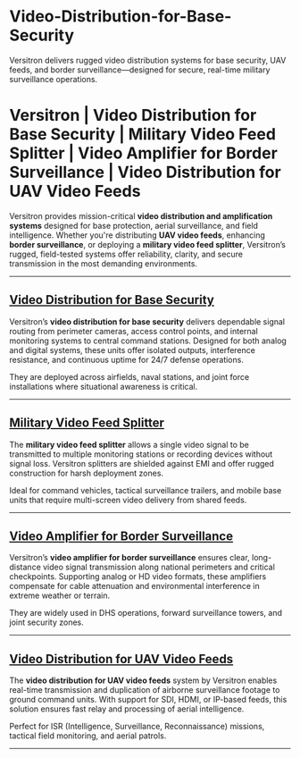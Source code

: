 # Video-Distribution-for-Base-Security
Versitron delivers rugged video distribution systems for base security, UAV feeds, and border surveillance—designed for secure, real-time military surveillance operations.
# Versitron | Video Distribution for Base Security | Military Video Feed Splitter | Video Amplifier for Border Surveillance | Video Distribution for UAV Video Feeds

Versitron provides mission-critical **video distribution and amplification systems** designed for base protection, aerial surveillance, and field intelligence. Whether you're distributing **UAV video feeds**, enhancing **border surveillance**, or deploying a **military video feed splitter**, Versitron’s rugged, field-tested systems offer reliability, clarity, and secure transmission in the most demanding environments.

---

## [Video Distribution for Base Security](https://www.versitron.com/products/video-distribution-amplifier-analog-hd-interface-16-video-inputs-32-video-outputs)  
Versitron’s **video distribution for base security** delivers dependable signal routing from perimeter cameras, access control points, and internal monitoring systems to central command stations. Designed for both analog and digital systems, these units offer isolated outputs, interference resistance, and continuous uptime for 24/7 defense operations.

They are deployed across airfields, naval stations, and joint force installations where situational awareness is critical.

---

## [Military Video Feed Splitter](https://www.versitron.com/products/vdahdsdi1632-video-distribution-amplifiers-model-hdsdi)  
The **military video feed splitter** allows a single video signal to be transmitted to multiple monitoring stations or recording devices without signal loss. Versitron splitters are shielded against EMI and offer rugged construction for harsh deployment zones.

Ideal for command vehicles, tactical surveillance trailers, and mobile base units that require multi-screen video delivery from shared feeds.

---

## [Video Amplifier for Border Surveillance](https://www.versitron.com/products/vdau1648-video-distribution-amplifiers-model-vdau1648)  
Versitron’s **video amplifier for border surveillance** ensures clear, long-distance video signal transmission along national perimeters and critical checkpoints. Supporting analog or HD video formats, these amplifiers compensate for cable attenuation and environmental interference in extreme weather or terrain.

They are widely used in DHS operations, forward surveillance towers, and joint security zones.

---

## [Video Distribution for UAV Video Feeds](https://www.versitron.com/products/vdau1664-video-distribution-amplifiers-model-vdau1664)  
The **video distribution for UAV video feeds** system by Versitron enables real-time transmission and duplication of airborne surveillance footage to ground command units. With support for SDI, HDMI, or IP-based feeds, this solution ensures fast relay and processing of aerial intelligence.

Perfect for ISR (Intelligence, Surveillance, Reconnaissance) missions, tactical field monitoring, and aerial patrols.

---
